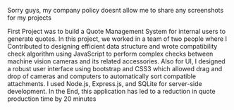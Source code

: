 Sorry guys, my company policy doesnt allow me to share any screenshots for my projects

First Project was to build a Quote Management System for internal users to generate quotes. In this project, we worked in a team of two people where I Contributed to designing efficient data structure and wrote compatibility check algorithm using JavaScript to perform complex checks between machine vision cameras and its related accessories. Also for UI, I designed a robust user interface using bootstrap and CSS3 which allowed drag and drop of cameras and computers to automatically sort compatible attachments. I used Node.js, Express.js, and SQLite for server-side development. In the End, this application has led to a reduction in quote production time by 20 minutes
